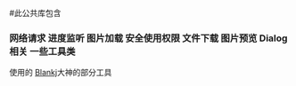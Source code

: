 #此公共库包含
### 网络请求	进度监听 图片加载 安全使用权限 文件下载 图片预览 Dialog相关 一些工具类
使用的 [Blankj](https://github.com/Blankj/AndroidUtilCode)大神的部分工具
